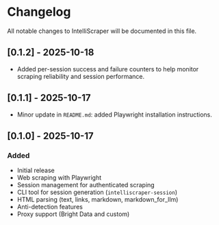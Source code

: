 # Changelog

All notable changes to IntelliScraper will be documented in this file.

## [0.1.2] - 2025-10-18
- Added per-session success and failure counters to help monitor scraping reliability and session performance.

## [0.1.1] - 2025-10-17
- Minor update in `README.md`: added Playwright installation instructions.

## [0.1.0] - 2025-10-17

### Added
- Initial release
- Web scraping with Playwright
- Session management for authenticated scraping
- CLI tool for session generation (`intelliscraper-session`)
- HTML parsing (text, links, markdown, markdown_for_llm)
- Anti-detection features
- Proxy support (Bright Data and custom)
